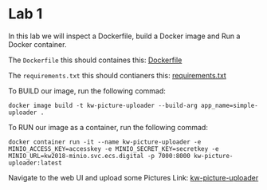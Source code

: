 # Lab 1 
In this lab we will inspect a Dockerfile, build a Docker image and Run a Docker container.

The `Dockerfile` this should containes this:
[Dockerfile](Dockerfile)

The `requirements.txt` this should contianers this:
[requirements.txt](requirements.txt)

To BUILD our image, run the following commad:
```
docker image build -t kw-picture-uploader --build-arg app_name=simple-uploader .
```

To RUN our image as a container, run the following commad:
```
docker container run -it --name kw-picture-uploader -e MINIO_ACCESS_KEY=accesskey -e MINIO_SECRET_KEY=secretkey -e MINIO_URL=kw2018-minio.svc.ecs.digital -p 7000:8000 kw-picture-uploader:latest
```
Navigate to the web UI and upload some Pictures
Link: [kw-picture-uploader](localhost:7000)

